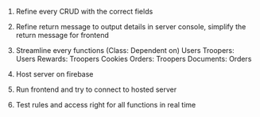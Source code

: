 1. Refine every CRUD with the correct fields

2. Refine return message to output details in server console, simplify the return message for frontend

3. Streamline every functions (Class: Dependent on)
    Users
    Troopers: Users
    Rewards: Troopers
    Cookies
    Orders: Troopers
    Documents: Orders


4. Host server on firebase

5. Run frontend and try to connect to hosted server

6. Test rules and access right for all functions in real time
